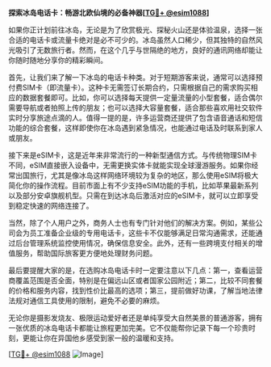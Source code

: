 **探索冰岛电话卡：畅游北欧仙境的必备神器[[TG💪+ @esim1088](https://t.me/s/esim1088)]**

如果你正计划前往冰岛，无论是为了欣赏极光、探秘火山还是体验温泉，选择一张合适的电话卡或流量卡绝对是必不可少的。冰岛虽然人口稀少，但其独特的自然风光吸引了无数旅行者。然而，在这个几乎与世隔绝的地方，良好的通讯网络却能让你随时随地分享你的精彩瞬间。

首先，让我们来了解一下冰岛的电话卡种类。对于短期游客来说，通常可以选择预付费SIM卡（即流量卡）。这种卡无需签订长期合约，只需根据自己的需求购买相应的数据套餐即可。比如，你可以选择每天提供一定量流量的小型套餐，适合偶尔需要导航或者拍照上传的朋友；也可以选择大容量套餐，适合那些喜欢用社交软件实时分享旅途点滴的人。值得一提的是，许多运营商还提供了包含语音通话和短信功能的综合套餐，这样即使你在冰岛遇到紧急情况，也能通过电话及时联系到家人或朋友。

接下来是eSIM卡，这是近年来非常流行的一种新型通信方式。与传统物理SIM卡不同，eSIM直接嵌入设备中，无需更换实体卡就能实现全球漫游服务。如果你经常出国旅行，尤其是像冰岛这样网络环境较为复杂的地区，那么使用eSIM将极大简化你的操作流程。目前市面上有不少支持eSIM功能的手机，比如苹果最新系列以及部分安卓旗舰机型。只需在到达冰岛后激活对应的eSIM卡，就可以立即享受到稳定快速的网络连接了。

当然，除了个人用户之外，商务人士也有专门针对他们的解决方案。例如，某些公司会为员工准备企业级的专用电话卡，这些卡不仅能够满足日常沟通需求，还能通过后台管理系统监控使用情况，确保信息安全。此外，还有一些跨境支付相关的增值服务，帮助国际旅客更方便地处理财务问题。

最后要提醒大家的是，在选购冰岛电话卡时一定要注意以下几点：第一，查看运营商覆盖范围是否全面，特别是在偏远山区或者国家公园附近；第二，比较不同套餐的价格和服务内容，找到性价比最高的选项；第三，提前做好功课，了解当地法律法规对通信工具使用的限制，避免不必要的麻烦。

无论你是摄影发烧友、极限运动爱好者还是单纯享受大自然美景的普通游客，拥有一张优质的冰岛电话卡都能让旅程更加完美。它不仅能帮你记录下每一个珍贵时刻，更能让你在异国他乡感受到家一般的温暖和支持。

[[TG💪+ @esim1088](https://t.me/s/esim1088) ![Image](https://i.postimg.cc/4NQfJmqS/Snipaste-2025-05-13-00-14-12.png)]